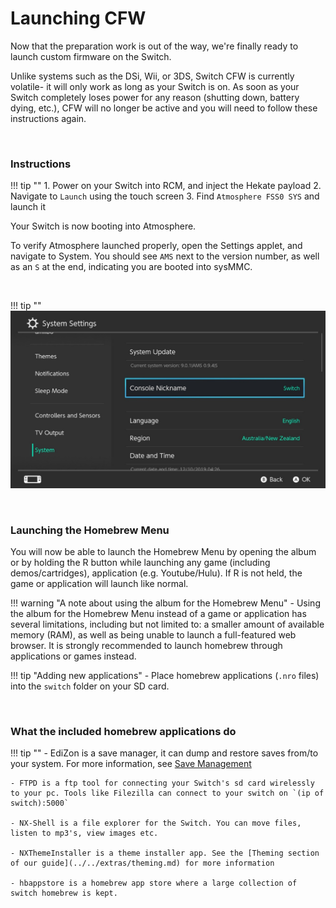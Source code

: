 # Launching CFW

Now that the preparation work is out of the way, we're finally ready to launch custom firmware on the Switch.

Unlike systems such as the DSi, Wii, or 3DS, Switch CFW is currently volatile- it will only work as long as your Switch is on. As soon as your Switch completely loses power for any reason (shutting down, battery dying, etc.), CFW will no longer be active and you will need to follow these instructions again.

&nbsp;

### Instructions

!!! tip ""
    1. Power on your Switch into RCM, and inject the Hekate payload
    2. Navigate to `Launch` using the touch screen
    3. Find `Atmosphere FSS0 SYS` and launch it

Your Switch is now booting into Atmosphere.

To verify Atmosphere launched properly, open the Settings applet, and navigate to System. You should see `AMS` next to the version number, as well as an `S` at the end, indicating you are booted into sysMMC.

&nbsp;

!!! tip ""
    ![Atmosphere version string](../img/launching_cfw_atmosphere_version_string.jpg)

&nbsp;

### Launching the Homebrew Menu

You will now be able to launch the Homebrew Menu by opening the album or by holding the R button while launching any game (including demos/cartridges), application (e.g. Youtube/Hulu). If R is not held, the game or application will launch like normal.
    
!!! warning "A note about using the album for the Homebrew Menu"
    - Using the album for the Homebrew Menu instead of a game or application has several limitations, including but not limited to: a smaller amount of available memory (RAM), as well as being unable to launch a full-featured web browser. It is strongly recommended to launch homebrew through applications or games instead.
    
!!! tip "Adding new applications"
    - Place homebrew applications (`.nro` files) into the `switch` folder on your SD card.

&nbsp;

### What the included homebrew applications do

!!! tip ""
    - EdiZon is a save manager, it can dump and restore saves from/to your system. For more information, see [Save Management](../../extras/save_management.md)

    - FTPD is a ftp tool for connecting your Switch's sd card wirelessly to your pc. Tools like Filezilla can connect to your switch on `(ip of switch):5000`

    - NX-Shell is a file explorer for the Switch. You can move files, listen to mp3's, view images etc.

    - NXThemeInstaller is a theme installer app. See the [Theming section of our guide](../../extras/theming.md) for more information

    - hbappstore is a homebrew app store where a large collection of switch homebrew is kept.